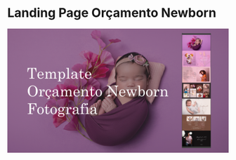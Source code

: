 # Landing Page Orçamento Newborn

<img src="/src/imagens/banner_projeto_figma.png" alt="Banner do projeto">